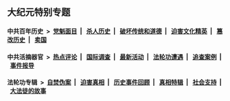 ## 大纪元特别专题

#### 中共百年历史 &nbsp;>&nbsp; [党魁面目](indexes/nf1176107/README.md?03160430) &nbsp;| &nbsp; [杀人历史](indexes/nf1176106/README.md?03160430) &nbsp;| &nbsp; [破坏传统和道德](indexes/nf1176106/README.md?03160430) &nbsp;| &nbsp; [迫害文化精英](indexes/nf1176111/README.md?03160430) &nbsp;| &nbsp; [篡改历史](indexes/nf1176115/README.md?03160430) &nbsp;| &nbsp; [卖国](indexes/nf1176117/README.md?03160430) 

#### 中共活摘器官 &nbsp;>&nbsp; [热点评论](indexes/nf5879/README.md?03160430) &nbsp;| &nbsp; [国际调查](indexes/nf5947/README.md?03160430) &nbsp;| &nbsp; [最新活动](indexes/nf5883/README.md?03160430) &nbsp;| &nbsp; [法轮功遭遇](indexes/nf5881/README.md?03160430) &nbsp;| &nbsp; [追查案例](indexes/nf5880/README.md?03160430) &nbsp;| &nbsp; [事件报导](indexes/nf5877/README.md?03160430) 

#### 法轮功专辑 &nbsp;>&nbsp; [自焚伪案](indexes/nf5562/README.md?03160430) &nbsp;| &nbsp; [迫害真相](indexes/nf4379/README.md?03160430) &nbsp;| &nbsp; [历史事件回顾](indexes/nf5793/README.md?03160430) &nbsp;| &nbsp; [真相特辑](indexes/nf4389/README.md?03160430) &nbsp;| &nbsp; [社会支持](indexes/nf4386/README.md?03160430) &nbsp;| &nbsp; [大法徒的故事](indexes/nf1147481/README.md?03160430) 


